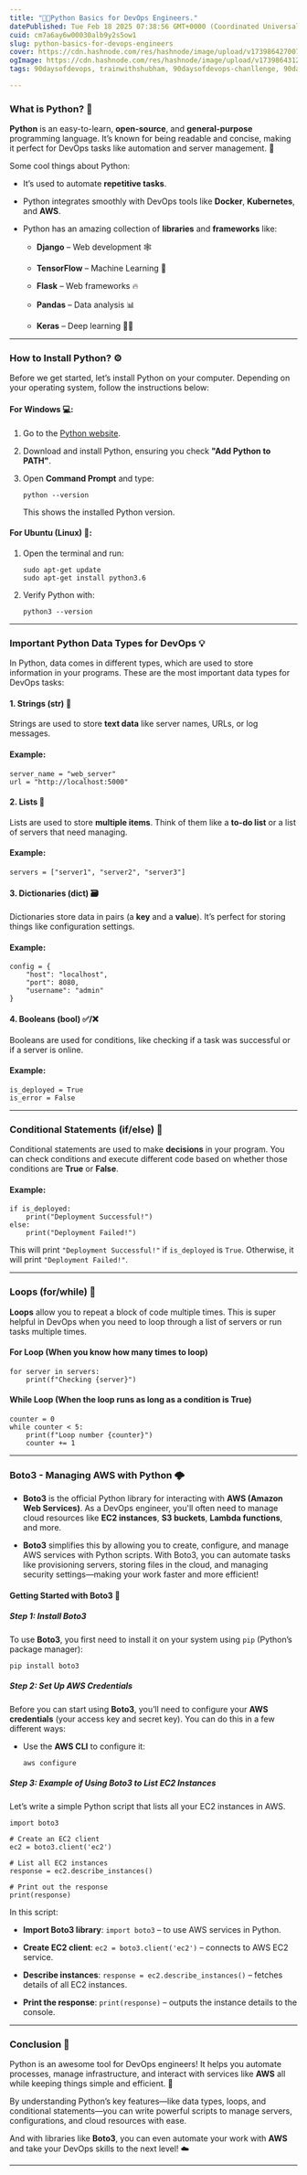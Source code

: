 ```yaml
---
title: "🧑‍💻Python Basics for DevOps Engineers."
datePublished: Tue Feb 18 2025 07:38:56 GMT+0000 (Coordinated Universal Time)
cuid: cm7a6ay6w00030alb9y2s5ow1
slug: python-basics-for-devops-engineers
cover: https://cdn.hashnode.com/res/hashnode/image/upload/v1739864270072/eb178def-be50-4b88-82ec-3bd6d17ff053.jpeg
ogImage: https://cdn.hashnode.com/res/hashnode/image/upload/v1739864312904/a7031036-11a2-4462-b09c-4ee417a91256.jpeg
tags: 90daysofdevops, trainwithshubham, 90daysofdevops-chanllenge, 90daysofdevopschallenge

---
```


### **What is Python?** 🐍

**Python** is an easy-to-learn, **open-source**, and **general-purpose** programming language. It’s known for being readable and concise, making it perfect for DevOps tasks like automation and server management. 📝

Some cool things about Python:

* It’s used to automate **repetitive tasks**.
    
* Python integrates smoothly with DevOps tools like **Docker**, **Kubernetes**, and **AWS**.
    
* Python has an amazing collection of **libraries** and **frameworks** like:
    
    * **Django** – Web development 🕸️
        
    * **TensorFlow** – Machine Learning 🧠
        
    * **Flask** – Web frameworks 🔥
        
    * **Pandas** – Data analysis 📊
        
    * **Keras** – Deep learning 🧑‍💻
        

---

### **How to Install Python?** ⚙️

Before we get started, let’s install Python on your computer. Depending on your operating system, follow the instructions below:

#### **For Windows** 💻:

1. Go to the [Python website](https://www.python.org/downloads/).
    
2. Download and install Python, ensuring you check **"Add Python to PATH"**.
    
3. Open **Command Prompt** and type:
    
    ```plaintext
    python --version
    ```
    
    This shows the installed Python version.
    

#### **For Ubuntu (Linux)** 🐧:

1. Open the terminal and run:
    
    ```plaintext
    sudo apt-get update
    sudo apt-get install python3.6
    ```
    
2. Verify Python with:
    
    ```plaintext
    python3 --version
    ```
    

---

### **Important Python Data Types for DevOps** 💡

In Python, data comes in different types, which are used to store information in your programs. These are the most important data types for DevOps tasks:

#### **1\. Strings (str) 📜**

Strings are used to store **text data** like server names, URLs, or log messages.

#### Example:

```plaintext
server_name = "web_server"
url = "http://localhost:5000"
```

#### **2\. Lists 📝**

Lists are used to store **multiple items**. Think of them like a **to-do list** or a list of servers that need managing.

#### Example:

```plaintext
servers = ["server1", "server2", "server3"]
```

#### **3\. Dictionaries (dict) 🗃️**

Dictionaries store data in pairs (a **key** and a **value**). It’s perfect for storing things like configuration settings.

#### Example:

```plaintext
config = {
    "host": "localhost",
    "port": 8080,
    "username": "admin"
}
```

#### **4\. Booleans (bool) ✅/❌**

Booleans are used for conditions, like checking if a task was successful or if a server is online.

#### Example:

```plaintext
is_deployed = True
is_error = False
```

---

### **Conditional Statements (if/else) 🧐**

Conditional statements are used to make **decisions** in your program. You can check conditions and execute different code based on whether those conditions are **True** or **False**.

#### Example:

```plaintext
if is_deployed:
    print("Deployment Successful!")
else:
    print("Deployment Failed!")
```

This will print `"Deployment Successful!"` if `is_deployed` is `True`. Otherwise, it will print `"Deployment Failed!"`.

---

### **Loops (for/while) 🔄**

**Loops** allow you to repeat a block of code multiple times. This is super helpful in DevOps when you need to loop through a list of servers or run tasks multiple times.

#### **For Loop** (When you know how many times to loop)

```plaintext
for server in servers:
    print(f"Checking {server}")
```

#### **While Loop** (When the loop runs as long as a condition is True)

```plaintext
counter = 0
while counter < 5:
    print(f"Loop number {counter}")
    counter += 1
```

---

### **Boto3 - Managing AWS with Python** 🌩️

* **Boto3** is the official Python library for interacting with **AWS (Amazon Web Services)**. As a DevOps engineer, you'll often need to manage cloud resources like **EC2 instances**, **S3 buckets**, **Lambda functions**, and more.
    
* **Boto3** simplifies this by allowing you to create, configure, and manage AWS services with Python scripts. With Boto3, you can automate tasks like provisioning servers, storing files in the cloud, and managing security settings—making your work faster and more efficient!
    

#### **Getting Started with Boto3** 🚀

##### **Step 1: Install Boto3**

To use **Boto3**, you first need to install it on your system using `pip` (Python’s package manager):

```plaintext
pip install boto3
```

##### **Step 2: Set Up AWS Credentials**

Before you can start using **Boto3**, you’ll need to configure your **AWS credentials** (your access key and secret key). You can do this in a few different ways:

* Use the **AWS CLI** to configure it:
    
    ```plaintext
    aws configure
    ```
    

##### **Step 3: Example of Using Boto3 to List EC2 Instances**

Let’s write a simple Python script that lists all your EC2 instances in AWS.

```plaintext
import boto3

# Create an EC2 client
ec2 = boto3.client('ec2')

# List all EC2 instances
response = ec2.describe_instances()

# Print out the response
print(response)
```

In this script:

* **Import Boto3 library**: `import boto3` – to use AWS services in Python.
    
* **Create EC2 client**: `ec2 = boto3.client('ec2')` – connects to AWS EC2 service.
    
* **Describe instances**: `response = ec2.describe_instances()` – fetches details of all EC2 instances.
    
* **Print the response**: `print(response)` – outputs the instance details to the console.
    

---

### **Conclusion** 🧐

Python is an awesome tool for DevOps engineers! It helps you automate processes, manage infrastructure, and interact with services like **AWS** all while keeping things simple and efficient. 🚀

By understanding Python’s key features—like data types, loops, and conditional statements—you can write powerful scripts to manage servers, configurations, and cloud resources with ease.

And with libraries like **Boto3**, you can even automate your work with **AWS** and take your DevOps skills to the next level! ☁️

---
